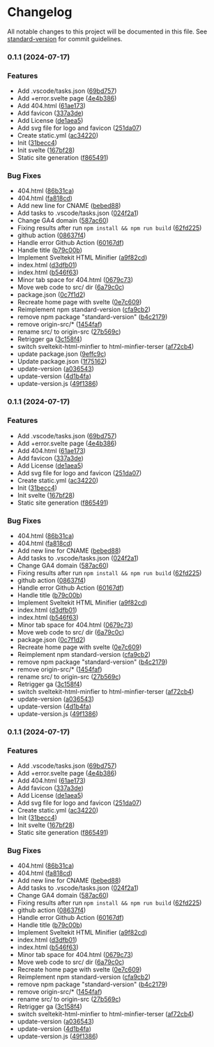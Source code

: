 # Changelog

All notable changes to this project will be documented in this file. See [standard-version](https://github.com/conventional-changelog/standard-version) for commit guidelines.

### 0.1.1 (2024-07-17)


### Features

* Add .vscode/tasks.json ([69bd757](https://github.com/pipinfitriadi/pipinfitriadi.github.io/commit/69bd7579a263a95c775342266955a55dd7c0e664))
* Add +error.svelte page ([4e4b386](https://github.com/pipinfitriadi/pipinfitriadi.github.io/commit/4e4b3866c6aa58e3d3545b3f7177b22787ed305a))
* Add 404.html ([61ae173](https://github.com/pipinfitriadi/pipinfitriadi.github.io/commit/61ae173764dabdb5531f41e34aa3d2c26f7a4f7a))
* Add favicon ([337a3de](https://github.com/pipinfitriadi/pipinfitriadi.github.io/commit/337a3de9c9aa67e94134016f3f4c9c3cd57e6043))
* Add License ([de1aea5](https://github.com/pipinfitriadi/pipinfitriadi.github.io/commit/de1aea5ce65ac7e5e40ae039d4f1d1b5e34db5ad))
* Add svg file for logo and favicon ([251da07](https://github.com/pipinfitriadi/pipinfitriadi.github.io/commit/251da073610e0dae7e43c6763077bdf49e044b07))
* Create static.yml ([ac34220](https://github.com/pipinfitriadi/pipinfitriadi.github.io/commit/ac34220ce0576fdf3f1c7d15becc19a249856910))
* Init ([31becc4](https://github.com/pipinfitriadi/pipinfitriadi.github.io/commit/31becc493cdf45eb46faaa515d5b29685e1153e0))
* Init svelte ([167bf28](https://github.com/pipinfitriadi/pipinfitriadi.github.io/commit/167bf2846280421c4ea5adda7e6c71b6b67f51d5))
* Static site generation ([f865491](https://github.com/pipinfitriadi/pipinfitriadi.github.io/commit/f8654911c53a0099eed5cea7cb8b61e3ea6d0ba7))


### Bug Fixes

* 404.html ([86b31ca](https://github.com/pipinfitriadi/pipinfitriadi.github.io/commit/86b31ca3d67b15f72613ee1ffed4002da96c596f))
* 404.html ([fa818cd](https://github.com/pipinfitriadi/pipinfitriadi.github.io/commit/fa818cd9a7fce4d36c053db19964950000bc058d))
* Add new line for CNAME ([bebed88](https://github.com/pipinfitriadi/pipinfitriadi.github.io/commit/bebed8888812b8b42a55d05adef184a5cc6bb58f))
* Add tasks to .vscode/tasks.json ([024f2a1](https://github.com/pipinfitriadi/pipinfitriadi.github.io/commit/024f2a1cc4170aaafaf218b134ec624ab722ba77))
* Change GA4 domain ([587ac60](https://github.com/pipinfitriadi/pipinfitriadi.github.io/commit/587ac602b92e79e42ef80f747ae87491d603e93a))
* Fixing results after run `npm install && npm run build` ([62fd225](https://github.com/pipinfitriadi/pipinfitriadi.github.io/commit/62fd225e0d0b994d72822d86a15f926ad9cc4f9b))
* github action ([08637f4](https://github.com/pipinfitriadi/pipinfitriadi.github.io/commit/08637f476011361654ea0c053f79d5ca761348e9))
* Handle error Github Action ([60167df](https://github.com/pipinfitriadi/pipinfitriadi.github.io/commit/60167df18dc0508c4e66cd0a0ac4e0538d06b886))
* Handle title ([b79c00b](https://github.com/pipinfitriadi/pipinfitriadi.github.io/commit/b79c00b8664ad6a67a1228af16208101f30e37c6))
* Implement Sveltekit HTML Minifier ([a9f82cd](https://github.com/pipinfitriadi/pipinfitriadi.github.io/commit/a9f82cd540ab8495157c80bdb78313c66e32b846))
* index.html ([d3dfb01](https://github.com/pipinfitriadi/pipinfitriadi.github.io/commit/d3dfb0198c46e985a1a44564295198ad48e57893))
* index.html ([b546f63](https://github.com/pipinfitriadi/pipinfitriadi.github.io/commit/b546f63dfe65b44752a6baf7678d3775e75523c6))
* Minor tab space for 404.html ([0679c73](https://github.com/pipinfitriadi/pipinfitriadi.github.io/commit/0679c73e7091ae6208514ca65e88d0f6c254d090))
* Move web code to src/ dir ([6a79c0c](https://github.com/pipinfitriadi/pipinfitriadi.github.io/commit/6a79c0c09be7809363eb3d6712a73d03af0f1be3))
* package.json ([0c7f1d2](https://github.com/pipinfitriadi/pipinfitriadi.github.io/commit/0c7f1d2209e1dbaff61a3beb7e44de486ddf00cf))
* Recreate home page with svelte ([0e7c609](https://github.com/pipinfitriadi/pipinfitriadi.github.io/commit/0e7c60913a14178edf5660bc595270fab471c304))
* Reimplement npm standard-version ([cfa9cb2](https://github.com/pipinfitriadi/pipinfitriadi.github.io/commit/cfa9cb2b025c23b243693178221323dcb3fe1552))
* remove npm package "standard-version" ([b4c2179](https://github.com/pipinfitriadi/pipinfitriadi.github.io/commit/b4c21792fd13619d6c4e42708472084305df4961))
* remove origin-src/* ([1454faf](https://github.com/pipinfitriadi/pipinfitriadi.github.io/commit/1454fafdb5c88c95db89449560d6c93acb908298))
* rename src/ to origin-src ([27b569c](https://github.com/pipinfitriadi/pipinfitriadi.github.io/commit/27b569c5732bcd91aab476edb25ea810a6ccc94d))
* Retrigger ga ([3c158f4](https://github.com/pipinfitriadi/pipinfitriadi.github.io/commit/3c158f4a2bf50a6da2f77ac4be24d13a7c33e745))
* switch sveltekit-html-minfier to html-minfier-terser ([af72cb4](https://github.com/pipinfitriadi/pipinfitriadi.github.io/commit/af72cb4293e07b0ccbba25b646d52bc1d2b285ab))
* update package.json ([9effc9c](https://github.com/pipinfitriadi/pipinfitriadi.github.io/commit/9effc9c8406c9510409fd9ef916324cb2e509b30))
* Update package.json ([1f75162](https://github.com/pipinfitriadi/pipinfitriadi.github.io/commit/1f75162de85f09b20061a82f91726cc7b5f6a9c0))
* update-version ([a036543](https://github.com/pipinfitriadi/pipinfitriadi.github.io/commit/a036543db37c22721c49a6d81f71b74e0fedc425))
* update-version ([4d1b4fa](https://github.com/pipinfitriadi/pipinfitriadi.github.io/commit/4d1b4faaa9ce0ed8a27e7682aa573859f2f742e9))
* update-version.js ([49f1386](https://github.com/pipinfitriadi/pipinfitriadi.github.io/commit/49f13860e91a4cbd91dcfedf195c7ea028c4b387))

### 0.1.1 (2024-07-17)


### Features

* Add .vscode/tasks.json ([69bd757](https://github.com/pipinfitriadi/pipinfitriadi.github.io/commit/69bd7579a263a95c775342266955a55dd7c0e664))
* Add +error.svelte page ([4e4b386](https://github.com/pipinfitriadi/pipinfitriadi.github.io/commit/4e4b3866c6aa58e3d3545b3f7177b22787ed305a))
* Add 404.html ([61ae173](https://github.com/pipinfitriadi/pipinfitriadi.github.io/commit/61ae173764dabdb5531f41e34aa3d2c26f7a4f7a))
* Add favicon ([337a3de](https://github.com/pipinfitriadi/pipinfitriadi.github.io/commit/337a3de9c9aa67e94134016f3f4c9c3cd57e6043))
* Add License ([de1aea5](https://github.com/pipinfitriadi/pipinfitriadi.github.io/commit/de1aea5ce65ac7e5e40ae039d4f1d1b5e34db5ad))
* Add svg file for logo and favicon ([251da07](https://github.com/pipinfitriadi/pipinfitriadi.github.io/commit/251da073610e0dae7e43c6763077bdf49e044b07))
* Create static.yml ([ac34220](https://github.com/pipinfitriadi/pipinfitriadi.github.io/commit/ac34220ce0576fdf3f1c7d15becc19a249856910))
* Init ([31becc4](https://github.com/pipinfitriadi/pipinfitriadi.github.io/commit/31becc493cdf45eb46faaa515d5b29685e1153e0))
* Init svelte ([167bf28](https://github.com/pipinfitriadi/pipinfitriadi.github.io/commit/167bf2846280421c4ea5adda7e6c71b6b67f51d5))
* Static site generation ([f865491](https://github.com/pipinfitriadi/pipinfitriadi.github.io/commit/f8654911c53a0099eed5cea7cb8b61e3ea6d0ba7))


### Bug Fixes

* 404.html ([86b31ca](https://github.com/pipinfitriadi/pipinfitriadi.github.io/commit/86b31ca3d67b15f72613ee1ffed4002da96c596f))
* 404.html ([fa818cd](https://github.com/pipinfitriadi/pipinfitriadi.github.io/commit/fa818cd9a7fce4d36c053db19964950000bc058d))
* Add new line for CNAME ([bebed88](https://github.com/pipinfitriadi/pipinfitriadi.github.io/commit/bebed8888812b8b42a55d05adef184a5cc6bb58f))
* Add tasks to .vscode/tasks.json ([024f2a1](https://github.com/pipinfitriadi/pipinfitriadi.github.io/commit/024f2a1cc4170aaafaf218b134ec624ab722ba77))
* Change GA4 domain ([587ac60](https://github.com/pipinfitriadi/pipinfitriadi.github.io/commit/587ac602b92e79e42ef80f747ae87491d603e93a))
* Fixing results after run `npm install && npm run build` ([62fd225](https://github.com/pipinfitriadi/pipinfitriadi.github.io/commit/62fd225e0d0b994d72822d86a15f926ad9cc4f9b))
* github action ([08637f4](https://github.com/pipinfitriadi/pipinfitriadi.github.io/commit/08637f476011361654ea0c053f79d5ca761348e9))
* Handle error Github Action ([60167df](https://github.com/pipinfitriadi/pipinfitriadi.github.io/commit/60167df18dc0508c4e66cd0a0ac4e0538d06b886))
* Handle title ([b79c00b](https://github.com/pipinfitriadi/pipinfitriadi.github.io/commit/b79c00b8664ad6a67a1228af16208101f30e37c6))
* Implement Sveltekit HTML Minifier ([a9f82cd](https://github.com/pipinfitriadi/pipinfitriadi.github.io/commit/a9f82cd540ab8495157c80bdb78313c66e32b846))
* index.html ([d3dfb01](https://github.com/pipinfitriadi/pipinfitriadi.github.io/commit/d3dfb0198c46e985a1a44564295198ad48e57893))
* index.html ([b546f63](https://github.com/pipinfitriadi/pipinfitriadi.github.io/commit/b546f63dfe65b44752a6baf7678d3775e75523c6))
* Minor tab space for 404.html ([0679c73](https://github.com/pipinfitriadi/pipinfitriadi.github.io/commit/0679c73e7091ae6208514ca65e88d0f6c254d090))
* Move web code to src/ dir ([6a79c0c](https://github.com/pipinfitriadi/pipinfitriadi.github.io/commit/6a79c0c09be7809363eb3d6712a73d03af0f1be3))
* package.json ([0c7f1d2](https://github.com/pipinfitriadi/pipinfitriadi.github.io/commit/0c7f1d2209e1dbaff61a3beb7e44de486ddf00cf))
* Recreate home page with svelte ([0e7c609](https://github.com/pipinfitriadi/pipinfitriadi.github.io/commit/0e7c60913a14178edf5660bc595270fab471c304))
* Reimplement npm standard-version ([cfa9cb2](https://github.com/pipinfitriadi/pipinfitriadi.github.io/commit/cfa9cb2b025c23b243693178221323dcb3fe1552))
* remove npm package "standard-version" ([b4c2179](https://github.com/pipinfitriadi/pipinfitriadi.github.io/commit/b4c21792fd13619d6c4e42708472084305df4961))
* remove origin-src/* ([1454faf](https://github.com/pipinfitriadi/pipinfitriadi.github.io/commit/1454fafdb5c88c95db89449560d6c93acb908298))
* rename src/ to origin-src ([27b569c](https://github.com/pipinfitriadi/pipinfitriadi.github.io/commit/27b569c5732bcd91aab476edb25ea810a6ccc94d))
* Retrigger ga ([3c158f4](https://github.com/pipinfitriadi/pipinfitriadi.github.io/commit/3c158f4a2bf50a6da2f77ac4be24d13a7c33e745))
* switch sveltekit-html-minfier to html-minfier-terser ([af72cb4](https://github.com/pipinfitriadi/pipinfitriadi.github.io/commit/af72cb4293e07b0ccbba25b646d52bc1d2b285ab))
* update-version ([a036543](https://github.com/pipinfitriadi/pipinfitriadi.github.io/commit/a036543db37c22721c49a6d81f71b74e0fedc425))
* update-version ([4d1b4fa](https://github.com/pipinfitriadi/pipinfitriadi.github.io/commit/4d1b4faaa9ce0ed8a27e7682aa573859f2f742e9))
* update-version.js ([49f1386](https://github.com/pipinfitriadi/pipinfitriadi.github.io/commit/49f13860e91a4cbd91dcfedf195c7ea028c4b387))

### 0.1.1 (2024-07-17)


### Features

* Add .vscode/tasks.json ([69bd757](https://github.com/pipinfitriadi/pipinfitriadi.github.io/commit/69bd7579a263a95c775342266955a55dd7c0e664))
* Add +error.svelte page ([4e4b386](https://github.com/pipinfitriadi/pipinfitriadi.github.io/commit/4e4b3866c6aa58e3d3545b3f7177b22787ed305a))
* Add 404.html ([61ae173](https://github.com/pipinfitriadi/pipinfitriadi.github.io/commit/61ae173764dabdb5531f41e34aa3d2c26f7a4f7a))
* Add favicon ([337a3de](https://github.com/pipinfitriadi/pipinfitriadi.github.io/commit/337a3de9c9aa67e94134016f3f4c9c3cd57e6043))
* Add License ([de1aea5](https://github.com/pipinfitriadi/pipinfitriadi.github.io/commit/de1aea5ce65ac7e5e40ae039d4f1d1b5e34db5ad))
* Add svg file for logo and favicon ([251da07](https://github.com/pipinfitriadi/pipinfitriadi.github.io/commit/251da073610e0dae7e43c6763077bdf49e044b07))
* Create static.yml ([ac34220](https://github.com/pipinfitriadi/pipinfitriadi.github.io/commit/ac34220ce0576fdf3f1c7d15becc19a249856910))
* Init ([31becc4](https://github.com/pipinfitriadi/pipinfitriadi.github.io/commit/31becc493cdf45eb46faaa515d5b29685e1153e0))
* Init svelte ([167bf28](https://github.com/pipinfitriadi/pipinfitriadi.github.io/commit/167bf2846280421c4ea5adda7e6c71b6b67f51d5))
* Static site generation ([f865491](https://github.com/pipinfitriadi/pipinfitriadi.github.io/commit/f8654911c53a0099eed5cea7cb8b61e3ea6d0ba7))


### Bug Fixes

* 404.html ([86b31ca](https://github.com/pipinfitriadi/pipinfitriadi.github.io/commit/86b31ca3d67b15f72613ee1ffed4002da96c596f))
* 404.html ([fa818cd](https://github.com/pipinfitriadi/pipinfitriadi.github.io/commit/fa818cd9a7fce4d36c053db19964950000bc058d))
* Add new line for CNAME ([bebed88](https://github.com/pipinfitriadi/pipinfitriadi.github.io/commit/bebed8888812b8b42a55d05adef184a5cc6bb58f))
* Add tasks to .vscode/tasks.json ([024f2a1](https://github.com/pipinfitriadi/pipinfitriadi.github.io/commit/024f2a1cc4170aaafaf218b134ec624ab722ba77))
* Change GA4 domain ([587ac60](https://github.com/pipinfitriadi/pipinfitriadi.github.io/commit/587ac602b92e79e42ef80f747ae87491d603e93a))
* Fixing results after run `npm install && npm run build` ([62fd225](https://github.com/pipinfitriadi/pipinfitriadi.github.io/commit/62fd225e0d0b994d72822d86a15f926ad9cc4f9b))
* github action ([08637f4](https://github.com/pipinfitriadi/pipinfitriadi.github.io/commit/08637f476011361654ea0c053f79d5ca761348e9))
* Handle error Github Action ([60167df](https://github.com/pipinfitriadi/pipinfitriadi.github.io/commit/60167df18dc0508c4e66cd0a0ac4e0538d06b886))
* Handle title ([b79c00b](https://github.com/pipinfitriadi/pipinfitriadi.github.io/commit/b79c00b8664ad6a67a1228af16208101f30e37c6))
* Implement Sveltekit HTML Minifier ([a9f82cd](https://github.com/pipinfitriadi/pipinfitriadi.github.io/commit/a9f82cd540ab8495157c80bdb78313c66e32b846))
* index.html ([d3dfb01](https://github.com/pipinfitriadi/pipinfitriadi.github.io/commit/d3dfb0198c46e985a1a44564295198ad48e57893))
* index.html ([b546f63](https://github.com/pipinfitriadi/pipinfitriadi.github.io/commit/b546f63dfe65b44752a6baf7678d3775e75523c6))
* Minor tab space for 404.html ([0679c73](https://github.com/pipinfitriadi/pipinfitriadi.github.io/commit/0679c73e7091ae6208514ca65e88d0f6c254d090))
* Move web code to src/ dir ([6a79c0c](https://github.com/pipinfitriadi/pipinfitriadi.github.io/commit/6a79c0c09be7809363eb3d6712a73d03af0f1be3))
* Recreate home page with svelte ([0e7c609](https://github.com/pipinfitriadi/pipinfitriadi.github.io/commit/0e7c60913a14178edf5660bc595270fab471c304))
* Reimplement npm standard-version ([cfa9cb2](https://github.com/pipinfitriadi/pipinfitriadi.github.io/commit/cfa9cb2b025c23b243693178221323dcb3fe1552))
* remove npm package "standard-version" ([b4c2179](https://github.com/pipinfitriadi/pipinfitriadi.github.io/commit/b4c21792fd13619d6c4e42708472084305df4961))
* remove origin-src/* ([1454faf](https://github.com/pipinfitriadi/pipinfitriadi.github.io/commit/1454fafdb5c88c95db89449560d6c93acb908298))
* rename src/ to origin-src ([27b569c](https://github.com/pipinfitriadi/pipinfitriadi.github.io/commit/27b569c5732bcd91aab476edb25ea810a6ccc94d))
* Retrigger ga ([3c158f4](https://github.com/pipinfitriadi/pipinfitriadi.github.io/commit/3c158f4a2bf50a6da2f77ac4be24d13a7c33e745))
* switch sveltekit-html-minfier to html-minfier-terser ([af72cb4](https://github.com/pipinfitriadi/pipinfitriadi.github.io/commit/af72cb4293e07b0ccbba25b646d52bc1d2b285ab))
* update-version ([a036543](https://github.com/pipinfitriadi/pipinfitriadi.github.io/commit/a036543db37c22721c49a6d81f71b74e0fedc425))
* update-version ([4d1b4fa](https://github.com/pipinfitriadi/pipinfitriadi.github.io/commit/4d1b4faaa9ce0ed8a27e7682aa573859f2f742e9))
* update-version.js ([49f1386](https://github.com/pipinfitriadi/pipinfitriadi.github.io/commit/49f13860e91a4cbd91dcfedf195c7ea028c4b387))

